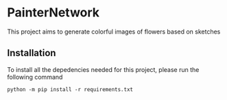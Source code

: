# PainterNetwork

This project aims to generate colorful images of flowers based on sketches 

## Installation
To install all the depedencies needed for this project, please run the following command

``python -m pip install -r requirements.txt``

